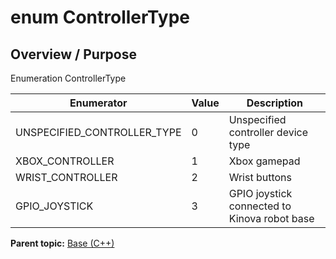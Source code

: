 # enum ControllerType

## Overview / Purpose

Enumeration ControllerType

|Enumerator|Value|Description|
|----------|-----|-----------|
|UNSPECIFIED\_CONTROLLER\_TYPE|0|Unspecified controller device type|
|XBOX\_CONTROLLER|1|Xbox gamepad|
|WRIST\_CONTROLLER|2|Wrist buttons|
|GPIO\_JOYSTICK|3|GPIO joystick connected to Kinova robot base|

**Parent topic:** [Base \(C++\)](../../summary_pages/Base.md)

